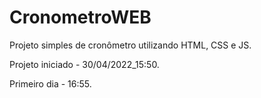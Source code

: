 # CronometroWEB
 Projeto simples de cronômetro utilizando HTML, CSS e JS.

Projeto iniciado - 30/04/2022_15:50.

Primeiro dia - 16:55.